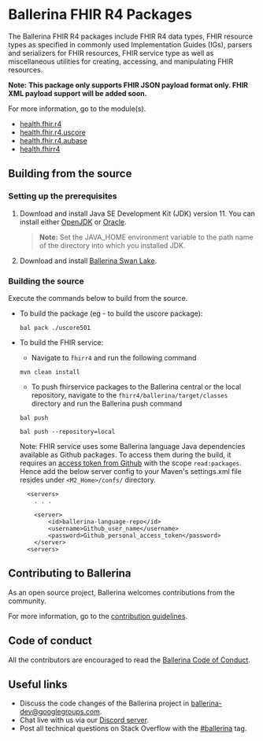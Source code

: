 Ballerina FHIR R4 Packages
==========================

The Ballerina FHIR R4 packages include FHIR R4 data types, FHIR resource types as specified in commonly used Implementation Guides (IGs), parsers and serializers for FHIR resources, FHIR service type as well as miscellaneous utilities for creating, accessing, and manipulating FHIR resources.

**Note:**
**This package only supports FHIR JSON payload format only. FHIR XML payload support will be added soon.**

For more information, go to the module(s).
- [health.fhir.r4](base/Module.md)
- [health.fhir.r4.uscore](uscore501/Module.md)
- [health.fhir.r4.aubase](aubase410/Module.md)
- [health.fhirr4](fhirr4/ballerina/src/main/resources/fhirservice/Package.md)

## Building from the source

### Setting up the prerequisites

1. Download and install Java SE Development Kit (JDK) version 11. You can install either [OpenJDK](https://adoptopenjdk.net/) or [Oracle](https://www.oracle.com/java/technologies/javase-jdk11-downloads.html).

    > **Note:** Set the JAVA_HOME environment variable to the path name of the directory into which you installed JDK.

2. Download and install [Ballerina Swan Lake](https://ballerina.io/). 

### Building the source

Execute the commands below to build from the source.

- To build the package (eg - to build the uscore package):
    ```shell
    bal pack ./uscore501
    ```
- To build the FHIR service:
    - Navigate to `fhirr4` and run the following command
    
    ```shell
    mvn clean install
    ```
    - To push fhirservice packages to the Ballerina central or the local repository, navigate to the `fhirr4/ballerina/target/classes` directory and run the Ballerina push command
    ```shell
    bal push
    
    bal push --repository=local
    ```

    Note: FHIR service uses some Ballerina language Java dependencies available as Github packages. To access them during the build, it requires an [access token from Github](https://docs.github.com/en/packages/working-with-a-github-packages-registry/working-with-the-apache-maven-registry#authenticating-to-github-packages)  with the scope `read:packages`. Hence add the below server config to your Maven's settings.xml file resides under `<M2_Home>/confs/` directory.
    ```shell
      <servers>
        . . .

        <server>
            <id>ballerina-language-repo</id>
            <username>Github_user_name</username>
            <password>Github_personal_access_token</password>
        </server>
      <servers>
    ```

## Contributing to Ballerina

As an open source project, Ballerina welcomes contributions from the community. 

For more information, go to the [contribution guidelines](https://github.com/ballerina-platform/ballerina-lang/blob/master/CONTRIBUTING.md).

## Code of conduct

All the contributors are encouraged to read the [Ballerina Code of Conduct](https://ballerina.io/code-of-conduct).

## Useful links

* Discuss the code changes of the Ballerina project in [ballerina-dev@googlegroups.com](mailto:ballerina-dev@googlegroups.com).
* Chat live with us via our [Discord server](https://discord.gg/ballerinalang).
* Post all technical questions on Stack Overflow with the [#ballerina](https://stackoverflow.com/questions/tagged/ballerina) tag.
